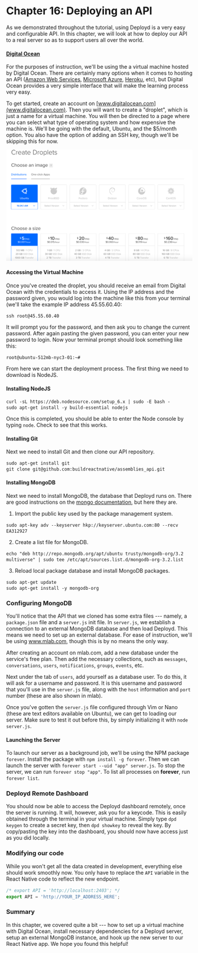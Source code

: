 # Chapter 16: Deploying an API

As we demonstrated throughout the tutorial, using Deployd is a very easy and configurable API. In this chapter, we will look at how to deploy our API to a real server so as to support users all over the world.

#### [Digital Ocean](www.digitalocean.com)
For the purposes of instruction, we'll be using the a virtual machine hosted by Digital Ocean. There are certainly many options when it comes to hosting an API ([Amazon Web Services](https://aws.amazon.com/), [Microsoft Azure](https://azure.microsoft.com/en-us/), [Heroku](https://www.heroku.com/), etc), but Digital Ocean provides a very simple interface that will make the learning process very easy.

To get started, create an account on [www.digitalocean.com](www.digitalocean.com). Then you will want to create a "droplet", which is just a name for a virtual machine. You will then be directed to a page where you can select what type of operating system and how expensive the machine is. We'll be going with the default, Ubuntu, and the $5/month option. You also have the option of adding an SSH key, though we'll be skipping this for now.

![do](/images/chapter-17/digitalocean_screen_shot.png)

#### Accessing the Virtual Machine
Once you've created the droplet, you should receive an email from Digital Ocean with the credentials to access it. Using the IP address and the password given, you would log into the machine like this from your terminal (we'll take the example IP address 45.55.60.40:
```
ssh root@45.55.60.40
```
It will prompt you for the password, and then ask you to change the current password. After again pasting the given password, you can enter your new password to login. Now your terminal prompt should look something like this:
```
root@ubuntu-512mb-nyc3-01:~#
```

From here we can start the deployment process. The first thing we need to download is NodeJS. 

#### Installing NodeJS
```
curl -sL https://deb.nodesource.com/setup_6.x | sudo -E bash -
sudo apt-get install -y build-essential nodejs
```
Once this is completed, you should be able to enter the Node console by typing `node`. Check to see that this works.

#### Installing Git

Next we need to install Git and then clone our API repository. 
```
sudo apt-get install git 
git clone git@github.com:buildreactnative/assemblies_api.git
```

#### Installing MongoDB

Next we need to install MongoDB, the database that Deployd runs on. There are good instructions on the [mongo documentation](https://docs.mongodb.com/manual/tutorial/install-mongodb-on-ubuntu/), but here they are.

1. 	Import the public key used by the package management system.
```
sudo apt-key adv --keyserver hkp://keyserver.ubuntu.com:80 --recv EA312927
```
2. 	Create a list file for MongoDB.
```
echo "deb http://repo.mongodb.org/apt/ubuntu trusty/mongodb-org/3.2 multiverse" | sudo tee /etc/apt/sources.list.d/mongodb-org-3.2.list
```
3. 	Reload local package database and install MongoDB packages.
```
sudo apt-get update
sudo apt-get install -y mongodb-org
```

### Configuring MongoDB

You'll notice that the API that we cloned has some extra files --- namely, a `package.json` file and a `server.js` init file. In `server.js`, we establish a connection to an external MongoDB database and then load Deployd. This means we need to set up an external database. For ease of instruction, we'll be using www.mlab.com, though this is by no means the only way.

After creating an account on mlab.com, add a new database under the service's free plan. Then add the necessary collections, such as `messages`, `conversations`, `users`, `notifications`, `groups`, `events`, etc. 

Next under the tab of `users`, add yourself as a database user. To do this, it will ask for a username and password. It is this username and password that you'll use in the `server.js` file, along with the `host` information and `port` number (these are also shown in mlab).

Once you've gotten the `server.js` file configured through Vim or Nano (these are text editors available on Ubuntu), we can get to loading our server. Make sure to test it out before this, by simply initializing it with `node server.js`. 

#### Launching the Server

To launch our server as a background job, we'll be using the NPM package `forever`. Install the package with `npm install -g forever`. Then we can launch the server with `forever start --uid "app" server.js`. To stop the server, we can run `forever stop "app"`. To list all processes on **forever**, run `forever list`.

### Deployd Remote Dashboard

You should now be able to access the Deployd dashboard remotely, once the server is running. It will, however, ask you for a keycode. This is easily obtained through the terminal in your virtual machine. Simply type `dpd keygen` to create a secret key, then `dpd showkey` to reveal the key. By copy/pasting the key into the dashboard, you should now have access just as you did locally.

### Modifying our code

While you won't get all the data created in development, everything else should work smoothly now. You only have to replace the `API` variable in the React Native code to reflect the new endpoint.

```javascript
/* export API = 'http://localhost:2403'; */
export API = 'http://YOUR_IP_ADDRESS_HERE';
```

### Summary

In this chapter, we covered quite a bit --- how to set up a virtual machine with Digital Ocean, install necessary dependencies for a Deployd server, setup an external MongoDB instance, and hook up the new server to our React Native app. We hope you found this helpful!